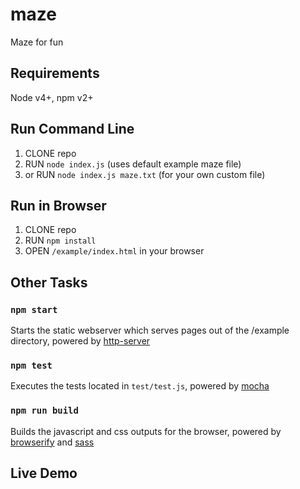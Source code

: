 # maze
Maze for fun

## Requirements
Node v4+, npm v2+

## Run Command Line
1. CLONE repo
2. RUN `node index.js` (uses default example maze file)
3. or RUN `node index.js maze.txt` (for your own custom file)

## Run in Browser
1. CLONE repo
2. RUN `npm install`
3. OPEN `/example/index.html` in your browser


## Other Tasks

### `npm start`
Starts the static webserver which serves pages out of the /example directory, powered by [http-server](https://www.npmjs.com/package/http-server)

### `npm test`
Executes the tests located in `test/test.js`, powered by [mocha](https://mochajs.org/)

### `npm run build`
Builds the javascript and css outputs for the browser, powered by [browserify](http://browserify.org/) and [sass](https://github.com/sass/node-sass)

## Live Demo
